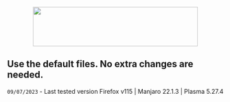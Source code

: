 <p align="center"><img src="https://github.com/datguypiko/Firefox-Mod-Blur/assets/61329159/1c762840-4efb-42d5-b602-8ec6bc6a21c7" width="384" height="92" /></p>

## Use the default files. No extra changes are needed.
`09/07/2023` - Last tested version Firefox v115 | Manjaro 22.1.3 | Plasma 5.27.4
